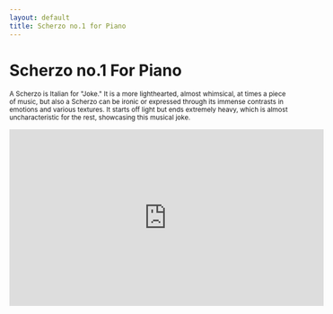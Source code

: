 ```yaml
---
layout: default
title: Scherzo no.1 for Piano
---
```


# Scherzo no.1 For Piano

<small>A Scherzo is Italian for "Joke." It is a more lighthearted, almost whimsical, at times a piece of music, but also a Scherzo can be ironic or expressed through its immense contrasts in emotions and various textures. It starts off light but ends extremely heavy, which is almost uncharacteristic for the rest, showcasing this musical joke.</small>

<iframe width="560" height="315" src="https://www.youtube.com/embed/Cm79XPN3KRI" frameborder="0" allow="accelerometer; autoplay; clipboard-write; encrypted-media; gyroscope; picture-in-picture" allowfullscreen></iframe>
